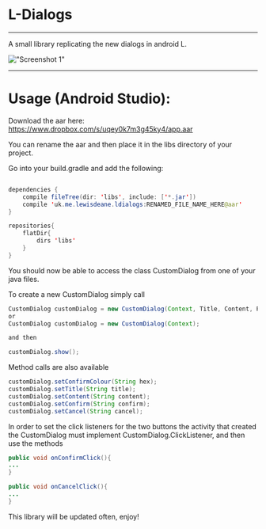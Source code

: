 # L-Dialogs

* * *

A small library replicating the new dialogs in android L.

!["Screenshot 1"](https://github.com/lewisjdeane/L-Dialogs/raw/master/app/src/main/res/screenshots/screen3.png)

* * *

# Usage (Android Studio):

Download the aar here: https://www.dropbox.com/s/uqey0k7m3g45ky4/app.aar

You can rename the aar and then place it in the libs directory of your project.

Go into your build.gradle and add the following:
```java

dependencies {
    compile fileTree(dir: 'libs', include: ['*.jar'])
    compile 'uk.me.lewisdeane.ldialogs:RENAMED_FILE_NAME_HERE@aar'
}

repositories{
    flatDir{
        dirs 'libs'
    }
}

```

You should now be able to access the class CustomDialog from one of your java files.

To create a new CustomDialog simply call

```java
CustomDialog customDialog = new CustomDialog(Context, Title, Content, PositiveText, NegativeText);
or
CustomDialog customDialog = new CustomDialog(Context);

and then 

customDialog.show();
```

Method calls are also available

```java
customDialog.setConfirmColour(String hex);
customDialog.setTitle(String title);
customDialog.setContent(String content);
customDialog.setConfirm(String confirm);
customDialog.setCancel(String cancel);

```

In order to set the click listeners for the two buttons the activity that created the CustomDialog must implement CustomDialog.ClickListener, and then use the methods

```java
public void onConfirmClick(){
...
}

public void onCancelClick(){
...
}

```

This library will be updated often, enjoy!
